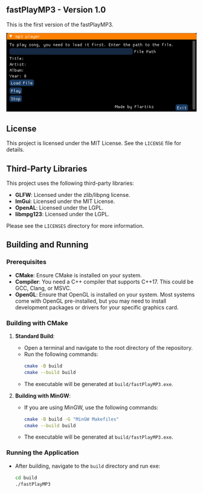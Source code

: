 ## fastPlayMP3 - Version 1.0

This is the first version of the fastPlayMP3.

![Player Screenshot](screenshots/player.png)

## License

This project is licensed under the MIT License. See the `LICENSE` file for details.

## Third-Party Libraries

This project uses the following third-party libraries:

- **GLFW**: Licensed under the zlib/libpng license.
- **ImGui**: Licensed under the MIT License.
- **OpenAL**: Licensed under the LGPL.
- **libmpg123**: Licensed under the LGPL.

Please see the `LICENSES` directory for more information.

## Building and Running

### Prerequisites

- **CMake**: Ensure CMake is installed on your system.
- **Compiler**: You need a C++ compiler that supports C++17. This could be GCC, Clang, or MSVC.
- **OpenGL**: Ensure that OpenGL is installed on your system. Most systems come with OpenGL pre-installed, but you may need to install development packages or drivers for your specific graphics card.

### Building with CMake

1. **Standard Build**:
   - Open a terminal and navigate to the root directory of the repository.
   - Run the following commands:
     ```bash
     cmake -B build
     cmake --build build
     ```
   - The executable will be generated at `build/fastPlayMP3.exe`.

2. **Building with MinGW**:
   - If you are using MinGW, use the following commands:
     ```bash
     cmake -B build -G "MinGW Makefiles"
     cmake --build build
     ```
   - The executable will be generated at `build/fastPlayMP3.exe`.

### Running the Application

- After building, navigate to the `build` directory and run exe:
  ```bash
  cd build
  ./fastPlayMP3
